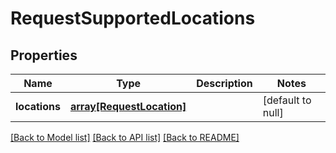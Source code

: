 # RequestSupportedLocations

## Properties
Name | Type | Description | Notes
------------ | ------------- | ------------- | -------------
**locations** | [**array[RequestLocation]**](RequestLocation.md) |  | [default to null]

[[Back to Model list]](../README.md#documentation-for-models) [[Back to API list]](../README.md#documentation-for-api-endpoints) [[Back to README]](../README.md)


